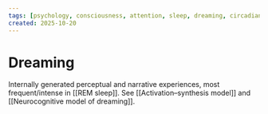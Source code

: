 ```yaml
---
tags: [psychology, consciousness, attention, sleep, dreaming, circadian-rhythms, psychoactive-drugs]
created: 2025-10-20
---
```

# Dreaming

Internally generated perceptual and narrative experiences, most frequent/intense in [[REM sleep]]. See [[Activation–synthesis model]] and [[Neurocognitive model of dreaming]].
